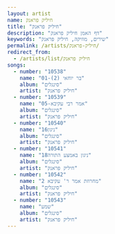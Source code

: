 ```yaml
---
layout: artist
name: חיליק פראנק
title: "חיליק פראנק"
description: "דף האמן חיליק פראנק"
keywords: "שירים, מוזיקה, חיליק פראנק"
permalink: /artists/חיליק-פראנק/
redirect_from:
  - /artists/list/חיליק פראנק
songs:
  - number: "10538"
    name: "01-בר יוחאי (2)"
    album: "סינגלים"
    artist: "חיליק פראנק"
  - number: "10539"
    name: "05-אמר רבי עקיבא"
    album: "סינגלים"
    artist: "חיליק פראנק"
  - number: "10540"
    name: "16ניגון"
    album: "סינגלים"
    artist: "חיליק פראנק"
  - number: "10541"
    name: "18ניגון באמצע התורה"
    album: "סינגלים"
    artist: "חיליק פראנק"
  - number: "10542"
    name: "2 מחרוזת אמר ר' עקיבא"
    album: "סינגלים"
    artist: "חיליק פראנק"
  - number: "10543"
    name: "שמע"
    album: "סינגלים"
    artist: "חיליק פראנק"
---
```

